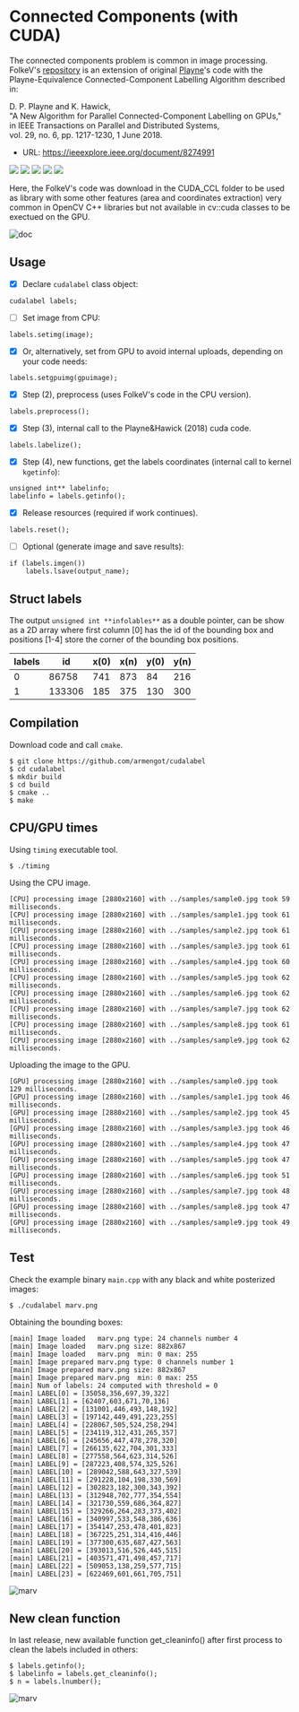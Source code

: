 # Connected Components (with CUDA)
The connected components problem is common in image processing. FolkeV's [repository](https://github.com/FolkeV/CUDA_CCL) is an extension of original [Playne](https://github.com/DanielPlayne/playne-equivalence-algorithm)'s code with the Playne-Equivalence Connected-Component Labelling Algorithm described in:

D. P. Playne and K. Hawick,<br/>
"A New Algorithm for Parallel Connected-Component Labelling on GPUs,"<br/>
in IEEE Transactions on Parallel and Distributed Systems,<br/>
vol. 29, no. 6, pp. 1217-1230, 1 June 2018.<br/>
* URL: https://ieeexplore.ieee.org/document/8274991

<img src="https://img.shields.io/badge/cuda-30%25-red">&nbsp;<img src="https://img.shields.io/badge/C%2FC%2B%2B-100%25-green">&nbsp;<img src="https://img.shields.io/badge/CMakelists.txt-tested-blue">&nbsp;<img src="https://img.shields.io/badge/Ubuntu-20.4-pink">&nbsp;<img src="https://img.shields.io/badge/Ubuntu-22.4-gold">


Here, the FolkeV's code was download in the CUDA_CCL folder to be used as library with some other features (area and coordinates extraction) very common in OpenCV C++ libraries but not available in cv::cuda classes to be exectued on the GPU.

![doc](doc.gif)

## Usage

- [x] Declare ```cudalabel``` class object:
```
cudalabel labels;
```
- [ ] Set image from CPU:
```
labels.setimg(image);
```
- [x] Or, alternatively, set from GPU to avoid internal uploads, depending on your code needs:
```
labels.setgpuimg(gpuimage);
```
- [x] Step (2), preprocess (uses FolkeV's code in the CPU version).
```
labels.preprocess();
```
- [x] Step (3), internal call to the Playne&Hawick (2018) cuda code.
```
labels.labelize();
```
- [x] Step (4), new functions, get the labels coordinates (internal call to kernel ```kgetinfo```):
```
unsigned int** labelinfo;
labelinfo = labels.getinfo();
```
- [x] Release resources (required if work continues).
```
labels.reset();
```
- [ ] Optional (generate image and save results):
```
if (labels.imgen())
    labels.lsave(output_name);  
```

## Struct labels

The output ```unsigned int **infolables**``` as a double pointer, can be show as a 2D array where first column [0] has the id of the bounding box and positions [1-4] store the corner of the bounding box positions.

| labels |     id | x(0) | x(n) | y(0) | y(n) |
|--------|--------|------|------|------|------|
|      0 |  86758 |  741 |  873 |   84 |  216 |
|      1 | 133306 |  185 |  375 |  130 |  300 |


## Compilation
Download code and call ```cmake```.
```
$ git clone https://github.com/armengot/cudalabel
$ cd cudalabel
$ mkdir build
$ cd build
$ cmake ..
$ make
```

## CPU/GPU times
Using ```timing``` executable tool.
```
$ ./timing
```

Using the CPU image.
```
[CPU] processing image [2880x2160] with ../samples/sample0.jpg took 59 milliseconds.
[CPU] processing image [2880x2160] with ../samples/sample1.jpg took 61 milliseconds.
[CPU] processing image [2880x2160] with ../samples/sample2.jpg took 61 milliseconds.
[CPU] processing image [2880x2160] with ../samples/sample3.jpg took 61 milliseconds.
[CPU] processing image [2880x2160] with ../samples/sample4.jpg took 60 milliseconds.
[CPU] processing image [2880x2160] with ../samples/sample5.jpg took 62 milliseconds.
[CPU] processing image [2880x2160] with ../samples/sample6.jpg took 62 milliseconds.
[CPU] processing image [2880x2160] with ../samples/sample7.jpg took 62 milliseconds.
[CPU] processing image [2880x2160] with ../samples/sample8.jpg took 61 milliseconds.
[CPU] processing image [2880x2160] with ../samples/sample9.jpg took 62 milliseconds.
```
Uploading the image to the GPU.
```
[GPU] processing image [2880x2160] with ../samples/sample0.jpg took 129 milliseconds.
[GPU] processing image [2880x2160] with ../samples/sample1.jpg took 46  milliseconds.
[GPU] processing image [2880x2160] with ../samples/sample2.jpg took 45  milliseconds.
[GPU] processing image [2880x2160] with ../samples/sample3.jpg took 46  milliseconds.
[GPU] processing image [2880x2160] with ../samples/sample4.jpg took 47  milliseconds.
[GPU] processing image [2880x2160] with ../samples/sample5.jpg took 47  milliseconds.
[GPU] processing image [2880x2160] with ../samples/sample6.jpg took 51  milliseconds.
[GPU] processing image [2880x2160] with ../samples/sample7.jpg took 48  milliseconds.
[GPU] processing image [2880x2160] with ../samples/sample8.jpg took 47  milliseconds.
[GPU] processing image [2880x2160] with ../samples/sample9.jpg took 49  milliseconds.
```

## Test

Check the example binary ```main.cpp``` with any black and white posterized images:

```
$ ./cudalabel marv.png
```
Obtaining the bounding boxes:
```
[main] Image loaded   marv.png type: 24 channels number 4
[main] Image loaded   marv.png size: 882x867
[main] Image loaded   marv.png  min: 0 max: 255
[main] Image prepared marv.png type: 0 channels number 1
[main] Image prepared marv.png size: 882x867
[main] Image prepared marv.png  min: 0 max: 255
[main] Num of labels: 24 computed with threshold = 0
[main] LABEL[0] = [35058,356,697,39,322]
[main] LABEL[1] = [62407,603,671,70,136]
[main] LABEL[2] = [131001,446,493,148,192]
[main] LABEL[3] = [197142,449,491,223,255]
[main] LABEL[4] = [228067,505,524,258,294]
[main] LABEL[5] = [234119,312,431,265,357]
[main] LABEL[6] = [245656,447,478,278,320]
[main] LABEL[7] = [266135,622,704,301,333]
[main] LABEL[8] = [277558,564,623,314,526]
[main] LABEL[9] = [287223,408,574,325,526]
[main] LABEL[10] = [289042,588,643,327,539]
[main] LABEL[11] = [291228,104,198,330,569]
[main] LABEL[12] = [302823,182,300,343,392]
[main] LABEL[13] = [312948,702,777,354,554]
[main] LABEL[14] = [321730,559,686,364,827]
[main] LABEL[15] = [329266,264,283,373,402]
[main] LABEL[16] = [340997,533,548,386,636]
[main] LABEL[17] = [354147,253,478,401,823]
[main] LABEL[18] = [367225,251,314,416,446]
[main] LABEL[19] = [377300,635,687,427,563]
[main] LABEL[20] = [393013,516,526,445,515]
[main] LABEL[21] = [403571,471,498,457,717]
[main] LABEL[22] = [509053,138,259,577,715]
[main] LABEL[23] = [622469,601,661,705,751]
```
![marv](samples/marv_output.png)

## New clean function

In last release, new available function get_cleaninfo() after first process to clean the labels included in others:
```
$ labels.getinfo();
$ labelinfo = labels.get_cleaninfo();
$ n = labels.lnumber();
```
![marv](samples/marv_output2.png)
